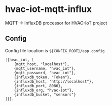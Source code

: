 # hvac-iot-mqtt-influx
MQTT -> InfluxDB processor for HVAC-IoT project


## Config

Config file location is `${CONFIG_ROOT}/app.config`

```
[{hvac_iot, [
    {mqtt_host, "localhost"},
    {mqtt_username, "hvac_iot"},
    {mqtt_password, "hvac_iot"},
    {influxdb_token, "Token"},
    {influxdb_host, "http://localhost"},
    {influxdb_port, 8086},
    {influxdb_org, "hvac-iot"},
    {influxdb_bucket, "sensors"}
]}].
```
